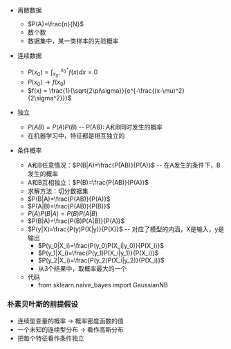 - 离散数据
  - $P(A)=\frac{n}{N}$
  - 数个数
  - 数据集中，某一类样本的先验概率

- 连续数据
  - $P(x_0)=\int_{x_{0^-}}^{x_0^+}{f(x)dx}=0$
  - $P(x_0) \to f(x_0)$
  - $f(x) = \frac{1}{\sqrt{2\pi\sigma}}{e^{-\frac{(x-\mu)^2}{2\sigma^2}}}$

- 独立
  - $P(AB)=P(A)P(B)$ -- P(AB): A和B同时发生的概率
  - 在机器学习中，特征都是相互独立的

- 条件概率
  - A和B任意情况：$P(B|A)=\frac{P(AB)}{P(A)}$ -- 在A发生的条件下，B发生的概率
  - A和B互相独立：$P(B)=\frac{P(AB)}{P(A)}$
  - 求解方法：切分数据集
  - $P(B|A)=\frac{P(AB)}{P(A)}$
  - $P(A|B)=\frac{P(AB)}{P(B)}$
  - $P(A)P(B|A)=P(B)P(A|B)$
  - $P(B|A)=\frac{P(B)P(A|B)}{P(A)}$
  - $P(y|X)=\frac{P(y)P(X|y)}{P(X)}$ -- 对应了模型的内涵，X是输入，y是输出
    - $P(y_0|X_i)=\frac{P(y_0)P(X_i|y_0)}{P(X_i)}$
    - $P(y_1|X_i)=\frac{P(y_1)P(X_i|y_1)}{P(X_i)}$
    - $P(y_2|X_i)=\frac{P(y_2)P(X_i|y_2)}{P(X_i)}$
    - 从3个结果中，取概率最大的一个
  - 代码
    - from sklearn.naive_bayes import GaussianNB

### 朴素贝叶斯的前提假设
- 连续型变量的概率 $\to$ 概率密度函数的值
- 一个未知的连续型分布 $\to$ 看作高斯分布
- 把每个特征看作条件独立